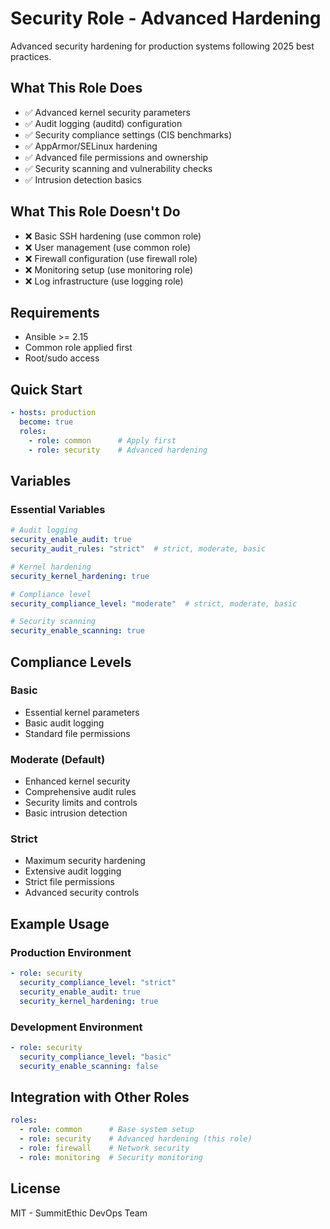 # Security Role - Advanced Hardening

Advanced security hardening for production systems following 2025 best practices.

## What This Role Does
- ✅ Advanced kernel security parameters
- ✅ Audit logging (auditd) configuration
- ✅ Security compliance settings (CIS benchmarks)
- ✅ AppArmor/SELinux hardening
- ✅ Advanced file permissions and ownership
- ✅ Security scanning and vulnerability checks
- ✅ Intrusion detection basics

## What This Role Doesn't Do
- ❌ Basic SSH hardening (use common role)
- ❌ User management (use common role)
- ❌ Firewall configuration (use firewall role)
- ❌ Monitoring setup (use monitoring role)
- ❌ Log infrastructure (use logging role)

## Requirements
- Ansible >= 2.15
- Common role applied first
- Root/sudo access

## Quick Start
```yaml
- hosts: production
  become: true
  roles:
    - role: common      # Apply first
    - role: security    # Advanced hardening
```

## Variables

### Essential Variables
```yaml
# Audit logging
security_enable_audit: true
security_audit_rules: "strict"  # strict, moderate, basic

# Kernel hardening
security_kernel_hardening: true

# Compliance level
security_compliance_level: "moderate"  # strict, moderate, basic

# Security scanning
security_enable_scanning: true
```

## Compliance Levels

### Basic
- Essential kernel parameters
- Basic audit logging
- Standard file permissions

### Moderate (Default)
- Enhanced kernel security
- Comprehensive audit rules
- Security limits and controls
- Basic intrusion detection

### Strict
- Maximum security hardening
- Extensive audit logging
- Strict file permissions
- Advanced security controls

## Example Usage

### Production Environment
```yaml
- role: security
  security_compliance_level: "strict"
  security_enable_audit: true
  security_kernel_hardening: true
```

### Development Environment
```yaml
- role: security
  security_compliance_level: "basic"
  security_enable_scanning: false
```

## Integration with Other Roles
```yaml
roles:
  - role: common      # Base system setup
  - role: security    # Advanced hardening (this role)
  - role: firewall    # Network security
  - role: monitoring  # Security monitoring
```

## License
MIT - SummitEthic DevOps Team
